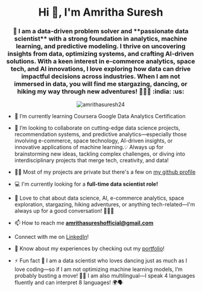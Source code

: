 <h1 align="center">Hi 👋, I'm Amritha Suresh</h1>
<h3 align="center">🚀 I am a data-driven problem solver and **passionate data scientist** with a strong foundation in analytics, machine learning, and predictive modeling. I thrive on uncovering insights from data, optimizing systems, and crafting AI-driven solutions. With a keen interest in e-commerce analytics, space tech, and AI innovations, I love exploring how data can drive impactful decisions across industries. When I am not immersed in data, you will find me stargazing, dancing, or hiking my way through new adventures! 🌌💃🌿 :india: :us:</h3>

<p align="center"> <img src="https://komarev.com/ghpvc/?username=amrithasuresh24&label=Profile%20Views&color=blueviolet&style=for-the-badge" alt="amrithasuresh24" /> </p>

- 🌱 I’m currently learning Coursera Google Data Analytics Certification 

- 👯 I’m looking to collaborate on cutting-edge data science projects, recommendation systems, and predictive analytics—especially those involving e-commerce, space technology, AI-driven insights, or innovative applications of machine learning.💡 Always up for brainstorming new ideas, tackling complex challenges, or diving into interdisciplinary projects that merge tech, creativity, and data!  

- 👨‍💻 Most of my projects are private but there's a few on [my github profile](https://github.com/amrithasuresh24)

- 💻 I'm currently looking for a **full-time data scientist role!**

- 💬 Love to chat about data science, AI, e-commerce analytics, space exploration, stargazing, hiking adventures, or anything tech-related—I'm always up for a good conversation! 🚀✨🌿

- 📫 How to reach me **amrithasureshofficial@gmail.com**
- Connect with me on [LinkedIn](https://www.linkedin.com/in/amrithasuresh/)!

- 📄 Know about my experiences by checking out my [portfolio](https://amrithasureshoffic.wixsite.com/amrithasuresh)!

- ⚡ Fun fact 🎉 I am a data scientist who loves dancing just as much as I love coding—so if I am not optimizing machine learning models, I’m probably busting a move! 💃✨ I am also multilingual—I speak 4 languages fluently and can interpret 8 languages! 🌍🗣️

